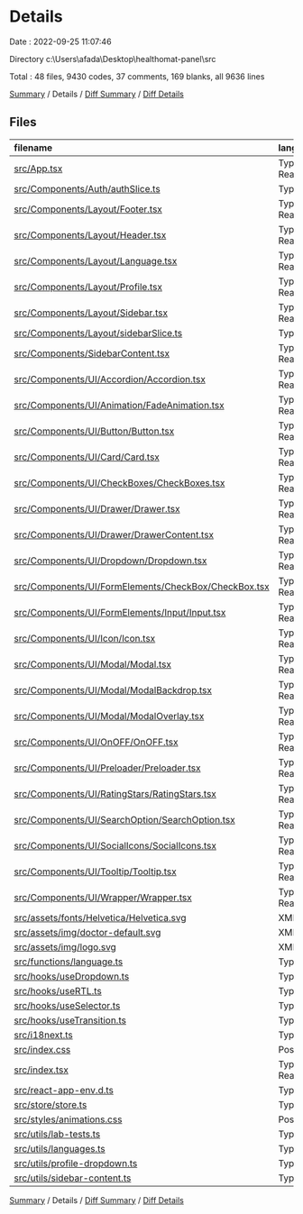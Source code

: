 # Details

Date : 2022-09-25 11:07:46

Directory c:\\Users\\afada\\Desktop\\healthomat-panel\\src

Total : 48 files,  9430 codes, 37 comments, 169 blanks, all 9636 lines

[Summary](results.md) / Details / [Diff Summary](diff.md) / [Diff Details](diff-details.md)

## Files
| filename | language | code | comment | blank | total |
| :--- | :--- | ---: | ---: | ---: | ---: |
| [src/App.tsx](/src/App.tsx) | TypeScript React | 41 | 0 | 5 | 46 |
| [src/Components/Auth/authSlice.ts](/src/Components/Auth/authSlice.ts) | TypeScript | 27 | 1 | 5 | 33 |
| [src/Components/Layout/Footer.tsx](/src/Components/Layout/Footer.tsx) | TypeScript React | 15 | 0 | 3 | 18 |
| [src/Components/Layout/Header.tsx](/src/Components/Layout/Header.tsx) | TypeScript React | 42 | 0 | 2 | 44 |
| [src/Components/Layout/Language.tsx](/src/Components/Layout/Language.tsx) | TypeScript React | 45 | 0 | 1 | 46 |
| [src/Components/Layout/Profile.tsx](/src/Components/Layout/Profile.tsx) | TypeScript React | 25 | 0 | 3 | 28 |
| [src/Components/Layout/Sidebar.tsx](/src/Components/Layout/Sidebar.tsx) | TypeScript React | 28 | 0 | 3 | 31 |
| [src/Components/Layout/sidebarSlice.ts](/src/Components/Layout/sidebarSlice.ts) | TypeScript | 43 | 1 | 8 | 52 |
| [src/Components/SidebarContent.tsx](/src/Components/SidebarContent.tsx) | TypeScript React | 47 | 0 | 1 | 48 |
| [src/Components/UI/Accordion/Accordion.tsx](/src/Components/UI/Accordion/Accordion.tsx) | TypeScript React | 72 | 2 | 7 | 81 |
| [src/Components/UI/Animation/FadeAnimation.tsx](/src/Components/UI/Animation/FadeAnimation.tsx) | TypeScript React | 27 | 0 | 3 | 30 |
| [src/Components/UI/Button/Button.tsx](/src/Components/UI/Button/Button.tsx) | TypeScript React | 62 | 0 | 6 | 68 |
| [src/Components/UI/Card/Card.tsx](/src/Components/UI/Card/Card.tsx) | TypeScript React | 18 | 0 | 2 | 20 |
| [src/Components/UI/CheckBoxes/CheckBoxes.tsx](/src/Components/UI/CheckBoxes/CheckBoxes.tsx) | TypeScript React | 35 | 0 | 5 | 40 |
| [src/Components/UI/Drawer/Drawer.tsx](/src/Components/UI/Drawer/Drawer.tsx) | TypeScript React | 34 | 5 | 3 | 42 |
| [src/Components/UI/Drawer/DrawerContent.tsx](/src/Components/UI/Drawer/DrawerContent.tsx) | TypeScript React | 31 | 0 | 3 | 34 |
| [src/Components/UI/Dropdown/Dropdown.tsx](/src/Components/UI/Dropdown/Dropdown.tsx) | TypeScript React | 21 | 0 | 1 | 22 |
| [src/Components/UI/FormElements/CheckBox/CheckBox.tsx](/src/Components/UI/FormElements/CheckBox/CheckBox.tsx) | TypeScript React | 25 | 0 | 4 | 29 |
| [src/Components/UI/FormElements/Input/Input.tsx](/src/Components/UI/FormElements/Input/Input.tsx) | TypeScript React | 36 | 0 | 2 | 38 |
| [src/Components/UI/Icon/Icon.tsx](/src/Components/UI/Icon/Icon.tsx) | TypeScript React | 136 | 0 | 9 | 145 |
| [src/Components/UI/Modal/Modal.tsx](/src/Components/UI/Modal/Modal.tsx) | TypeScript React | 44 | 5 | 3 | 52 |
| [src/Components/UI/Modal/ModalBackdrop.tsx](/src/Components/UI/Modal/ModalBackdrop.tsx) | TypeScript React | 17 | 0 | 2 | 19 |
| [src/Components/UI/Modal/ModalOverlay.tsx](/src/Components/UI/Modal/ModalOverlay.tsx) | TypeScript React | 34 | 0 | 3 | 37 |
| [src/Components/UI/OnOFF/OnOFF.tsx](/src/Components/UI/OnOFF/OnOFF.tsx) | TypeScript React | 30 | 0 | 4 | 34 |
| [src/Components/UI/Preloader/Preloader.tsx](/src/Components/UI/Preloader/Preloader.tsx) | TypeScript React | 17 | 0 | 1 | 18 |
| [src/Components/UI/RatingStars/RatingStars.tsx](/src/Components/UI/RatingStars/RatingStars.tsx) | TypeScript React | 19 | 0 | 4 | 23 |
| [src/Components/UI/SearchOption/SearchOption.tsx](/src/Components/UI/SearchOption/SearchOption.tsx) | TypeScript React | 122 | 2 | 9 | 133 |
| [src/Components/UI/SocialIcons/SocialIcons.tsx](/src/Components/UI/SocialIcons/SocialIcons.tsx) | TypeScript React | 23 | 0 | 3 | 26 |
| [src/Components/UI/Tooltip/Tooltip.tsx](/src/Components/UI/Tooltip/Tooltip.tsx) | TypeScript React | 9 | 0 | 4 | 13 |
| [src/Components/UI/Wrapper/Wrapper.tsx](/src/Components/UI/Wrapper/Wrapper.tsx) | TypeScript React | 13 | 0 | 3 | 16 |
| [src/assets/fonts/Helvetica/Helvetica.svg](/src/assets/fonts/Helvetica/Helvetica.svg) | XML | 7,909 | 0 | 1 | 7,910 |
| [src/assets/img/doctor-default.svg](/src/assets/img/doctor-default.svg) | XML | 1 | 0 | 0 | 1 |
| [src/assets/img/logo.svg](/src/assets/img/logo.svg) | XML | 1 | 0 | 0 | 1 |
| [src/functions/language.ts](/src/functions/language.ts) | TypeScript | 4 | 0 | 1 | 5 |
| [src/hooks/useDropdown.ts](/src/hooks/useDropdown.ts) | TypeScript | 16 | 0 | 2 | 18 |
| [src/hooks/useRTL.ts](/src/hooks/useRTL.ts) | TypeScript | 11 | 0 | 2 | 13 |
| [src/hooks/useSelector.ts](/src/hooks/useSelector.ts) | TypeScript | 3 | 0 | 1 | 4 |
| [src/hooks/useTransition.ts](/src/hooks/useTransition.ts) | TypeScript | 25 | 0 | 2 | 27 |
| [src/i18next.ts](/src/i18next.ts) | TypeScript | 17 | 0 | 3 | 20 |
| [src/index.css](/src/index.css) | PostCSS | 160 | 13 | 22 | 195 |
| [src/index.tsx](/src/index.tsx) | TypeScript React | 22 | 0 | 2 | 24 |
| [src/react-app-env.d.ts](/src/react-app-env.d.ts) | TypeScript | 0 | 1 | 1 | 2 |
| [src/store/store.ts](/src/store/store.ts) | TypeScript | 11 | 2 | 3 | 16 |
| [src/styles/animations.css](/src/styles/animations.css) | PostCSS | 84 | 5 | 11 | 100 |
| [src/utils/lab-tests.ts](/src/utils/lab-tests.ts) | TypeScript | 1 | 0 | 1 | 2 |
| [src/utils/languages.ts](/src/utils/languages.ts) | TypeScript | 6 | 0 | 2 | 8 |
| [src/utils/profile-dropdown.ts](/src/utils/profile-dropdown.ts) | TypeScript | 5 | 0 | 1 | 6 |
| [src/utils/sidebar-content.ts](/src/utils/sidebar-content.ts) | TypeScript | 16 | 0 | 2 | 18 |

[Summary](results.md) / Details / [Diff Summary](diff.md) / [Diff Details](diff-details.md)